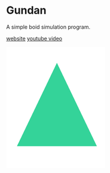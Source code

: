 # Gundan

A simple boid simulation program.

[website](https://boids.netlify.app/)
[youtube video](https://www.youtube.com/watch?v=dK0bCSv5kdU)

![logo](./boid.png)
